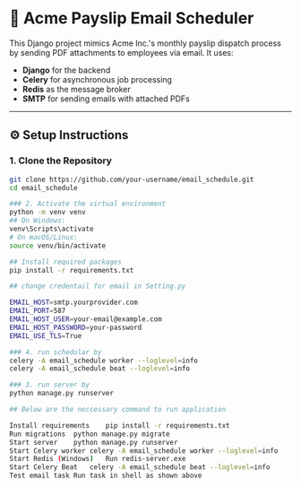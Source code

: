 # 🧾 Acme Payslip Email Scheduler

This Django project mimics Acme Inc.'s monthly payslip dispatch process by sending PDF attachments to employees via email. It uses:

- **Django** for the backend
- **Celery** for asynchronous job processing
- **Redis** as the message broker
- **SMTP** for sending emails with attached PDFs

---

## ⚙️ Setup Instructions

### 1. Clone the Repository

```bash
git clone https://github.com/your-username/email_schedule.git
cd email_schedule

### 2. Activate the virtual environment
python -m venv venv
## On Windows:
venv\Scripts\activate
# On macOS/Linux:
source venv/bin/activate

## Install required packages
pip install -r requirements.txt

## change credentail for email in Setting.py

EMAIL_HOST=smtp.yourprovider.com
EMAIL_PORT=587
EMAIL_HOST_USER=your-email@example.com
EMAIL_HOST_PASSWORD=your-password
EMAIL_USE_TLS=True

### 4. run schedular by 
celery -A email_schedule worker --loglevel=info
celery -A email_schedule beat --loglevel=info

### 3. run server by 
python manage.py runserver

## Below are the neccessary command to run application

Install requirements	pip install -r requirements.txt
Run migrations	python manage.py migrate
Start server	python manage.py runserver
Start Celery worker	celery -A email_schedule worker --loglevel=info
Start Redis (Windows)	Run redis-server.exe
Start Celery Beat	celery -A email_schedule beat --loglevel=info
Test email task	Run task in shell as shown above



